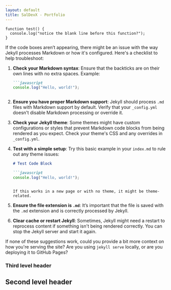 ```yaml
---
layout: default
title: SalDevX - Portfolio
---
```

    






```
function test() {
  console.log("notice the blank line before this function?");
}
```


If the code boxes aren’t appearing, there might be an issue with the way Jekyll processes Markdown or how it's configured. Here's a checklist to help troubleshoot:

1. **Check your Markdown syntax**: Ensure that the backticks are on their own lines with no extra spaces.
    Example:
    ```markdown
    ```javascript
    console.log("Hello, world!");
    ```
    ```

2. **Ensure you have proper Markdown support**: Jekyll should process `.md` files with Markdown support by default. Verify that your `_config.yml` doesn't disable Markdown processing or override it.

3. **Check your Jekyll theme**: Some themes might have custom configurations or styles that prevent Markdown code blocks from being rendered as you expect. Check your theme's CSS and any overrides in `_config.yml`.

4. **Test with a simple setup**: Try this basic example in your `index.md` to rule out any theme issues:

    ```markdown
    # Test Code Block

    ```javascript
    console.log("Hello, world!");
    ```
    ```

    If this works in a new page or with no theme, it might be theme-related.

5. **Ensure the file extension is `.md`**: It’s important that the file is saved with the `.md` extension and is correctly processed by Jekyll.

6. **Clear cache or restart Jekyll**: Sometimes, Jekyll might need a restart to reprocess content if something isn't being rendered correctly. You can stop the Jekyll server and start it again.

If none of these suggestions work, could you provide a bit more context on how you're serving the site? Are you using `jekyll serve` locally, or are you deploying it to GitHub Pages?




### Third level header    ###

## Second level header ######